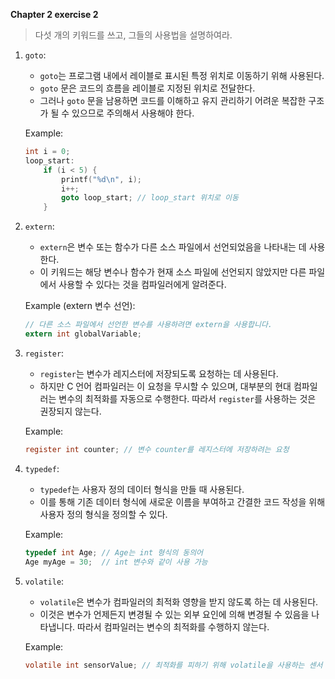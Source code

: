 **Chapter 2 exercise 2**

> 다섯 개의 키워드를 쓰고, 그들의 사용법을 설명하여라.

1. `goto`:
   - `goto`는 프로그램 내에서 레이블로 표시된 특정 위치로 이동하기 위해 사용된다.
   - `goto` 문은 코드의 흐름을 레이블로 지정된 위치로 전달한다.
   - 그러나 `goto` 문을 남용하면 코드를 이해하고 유지 관리하기 어려운 복잡한 구조가 될 수 있으므로 주의해서 사용해야 한다.

   Example:
   ```c
   int i = 0;
   loop_start:
       if (i < 5) {
           printf("%d\n", i);
           i++;
           goto loop_start; // loop_start 위치로 이동
       }
   ```

2. `extern`:
   - `extern`은 변수 또는 함수가 다른 소스 파일에서 선언되었음을 나타내는 데 사용한다.
   - 이 키워드는 해당 변수나 함수가 현재 소스 파일에 선언되지 않았지만 다른 파일에서 사용할 수 있다는 것을 컴파일러에게 알려준다.

   Example (extern 변수 선언):
   ```c
   // 다른 소스 파일에서 선언한 변수를 사용하려면 extern을 사용합니다.
   extern int globalVariable;
   ```

3. `register`:
   - `register`는 변수가 레지스터에 저장되도록 요청하는 데 사용된다.
   - 하지만 C 언어 컴파일러는 이 요청을 무시할 수 있으며, 대부분의 현대 컴파일러는 변수의 최적화를 자동으로 수행한다. 따라서 `register`를 사용하는 것은 권장되지 않는다.

   Example:
   ```c
   register int counter; // 변수 counter를 레지스터에 저장하려는 요청
   ```

4. `typedef`:
   - `typedef`는 사용자 정의 데이터 형식을 만들 때 사용된다.
   - 이를 통해 기존 데이터 형식에 새로운 이름을 부여하고 간결한 코드 작성을 위해 사용자 정의 형식을 정의할 수 있다.

   Example:
   ```c
   typedef int Age; // Age는 int 형식의 동의어
   Age myAge = 30;  // int 변수와 같이 사용 가능
   ```

5. `volatile`:
   - `volatile`은 변수가 컴파일러의 최적화 영향을 받지 않도록 하는 데 사용된다.
   - 이것은 변수가 언제든지 변경될 수 있는 외부 요인에 의해 변경될 수 있음을 나타냅니다. 따라서 컴파일러는 변수의 최적화를 수행하지 않는다.

   Example:
   ```c
   volatile int sensorValue; // 최적화를 피하기 위해 volatile을 사용하는 센서 변수
   ```
